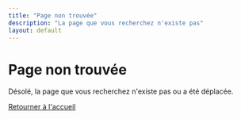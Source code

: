 ```yaml
---
title: "Page non trouvée"
description: "La page que vous recherchez n'existe pas"
layout: default
---
```


# Page non trouvée

Désolé, la page que vous recherchez n'existe pas ou a été déplacée.

[Retourner à l'accueil](/)
